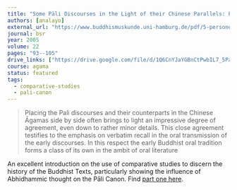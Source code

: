 ```yaml
---
title: "Some Pāli Discourses in the Light of their Chinese Parallels: Part 2"
authors: [analayo]
external_url: "https://www.buddhismuskunde.uni-hamburg.de/pdf/5-personen/analayo/some-pali-dis2.pdf"
journal: bsr
year: 2005
volume: 22
pages: "93--105"
drive_links: ["https://drive.google.com/file/d/1Q6CnYJaYGBnCtPwbIL7_5PaUCa85fH2k/view?usp=drivesdk"]
course: agama
status: featured
tags:
  - comparative-studies
  - pali-canon
---
```


>  Placing the Pali discourses and their counterparts in the Chinese Āgamas side by side often brings to light an impressive degree of agreement, even down to rather minor details. This close agreement testifies to the emphasis on verbatim recall in the oral transmission of the early discourses. In this respect the early Buddhist oral tradition forms a class of its own in the ambit of oral literature

An excellent introduction on the use of comparative studies to discern the history of the Buddhist Texts, particularly showing the influence of Abhidhammic thought on the Pāli Canon. Find [part one here](/content/articles/some-pali-discourses-1_analayo).
